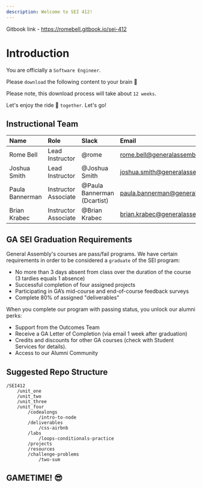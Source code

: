 ```yaml
---
description: Welcome to SEI 412!
---
```


Gitbook link - https://romebell.gitbook.io/sei-412

# Introduction

 You are officially a `Software Engineer`.

Please `download` the following content to your brain 🧠

Please note, this download process will take about `12 weeks`.

Let's enjoy the ride 🎢 `together`. Let's go!

## Instructional Team

| Name | Role | Slack | Email |
| :--- | :--- | :--- | :--- |
| Rome Bell | Lead Instructor | @rome | rome.bell@generalassemb.ly |
| Joshua Smith | Lead Instructor | @Joshua Smith | joshua.smith@generalassemb.ly |
| Paula Bannerman | Instructor Associate | @Paula Bannerman (Dcartist) | paula.bannerman@generalassemb.ly |
| Brian Krabec | Instructor Associate | @Brian Krabec | brian.krabec@generalassemb.ly |

## GA SEI Graduation Requirements

General Assembly's courses are pass/fail programs. We have certain requirements in order to be considered a `graduate` of the SEI program:

* No more than 3 days absent from class over the duration of the course \(3 tardies equals 1 absence\)
* Successful completion of four assigned projects
* Participating in GA’s mid-course and end-of-course feedback surveys
* Complete 80% of assigned "deliverables"

When you complete our program with passing status, you unlock our alumni perks:

* Support from the Outcomes Team
* Receive a GA Letter of Completion \(via email 1 week after graduation\)
* Credits and discounts for other GA courses \(check with Student Services for details\).
* Access to our Alumni Community

## Suggested Repo Structure

```text
/SEI412
    /unit_one
    /unit_two
    /unit_three
    /unit_four
        /codealongs
            /intro-to-node
        /deliverables
            /css-airbnb
        /labs
            /loops-conditionals-practice
        /projects
        /resources
        /challenge-problems
            /two-sum
```

## GAMETIME! 😎

